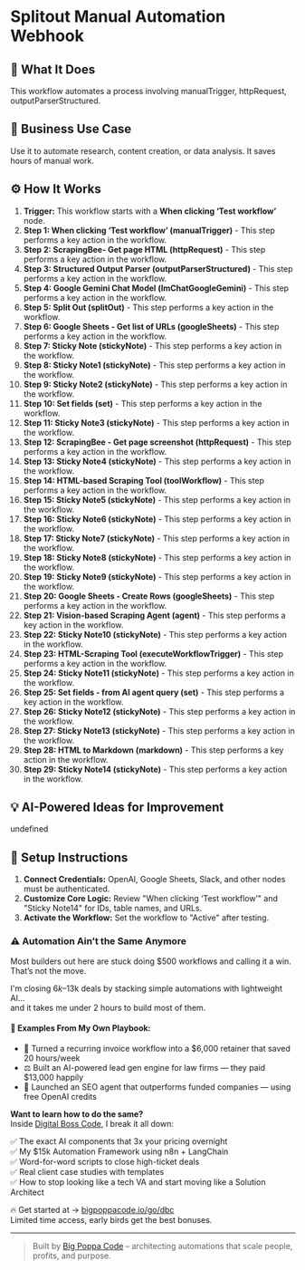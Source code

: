 # Splitout Manual Automation Webhook

## 🚀 What It Does
This workflow automates a process involving manualTrigger, httpRequest, outputParserStructured.

## 💼 Business Use Case
Use it to automate research, content creation, or data analysis. It saves hours of manual work.

## ⚙️ How It Works
1.  **Trigger:** This workflow starts with a **When clicking ‘Test workflow’** node.
2. **Step 1: When clicking ‘Test workflow’ (manualTrigger)** - This step performs a key action in the workflow.
3. **Step 2: ScrapingBee- Get page HTML (httpRequest)** - This step performs a key action in the workflow.
4. **Step 3: Structured Output Parser (outputParserStructured)** - This step performs a key action in the workflow.
5. **Step 4: Google Gemini Chat Model (lmChatGoogleGemini)** - This step performs a key action in the workflow.
6. **Step 5: Split Out (splitOut)** - This step performs a key action in the workflow.
7. **Step 6: Google Sheets - Get list of URLs (googleSheets)** - This step performs a key action in the workflow.
8. **Step 7: Sticky Note (stickyNote)** - This step performs a key action in the workflow.
9. **Step 8: Sticky Note1 (stickyNote)** - This step performs a key action in the workflow.
10. **Step 9: Sticky Note2 (stickyNote)** - This step performs a key action in the workflow.
11. **Step 10: Set fields (set)** - This step performs a key action in the workflow.
12. **Step 11: Sticky Note3 (stickyNote)** - This step performs a key action in the workflow.
13. **Step 12: ScrapingBee - Get page screenshot (httpRequest)** - This step performs a key action in the workflow.
14. **Step 13: Sticky Note4 (stickyNote)** - This step performs a key action in the workflow.
15. **Step 14: HTML-based Scraping Tool (toolWorkflow)** - This step performs a key action in the workflow.
16. **Step 15: Sticky Note5 (stickyNote)** - This step performs a key action in the workflow.
17. **Step 16: Sticky Note6 (stickyNote)** - This step performs a key action in the workflow.
18. **Step 17: Sticky Note7 (stickyNote)** - This step performs a key action in the workflow.
19. **Step 18: Sticky Note8 (stickyNote)** - This step performs a key action in the workflow.
20. **Step 19: Sticky Note9 (stickyNote)** - This step performs a key action in the workflow.
21. **Step 20: Google Sheets - Create Rows (googleSheets)** - This step performs a key action in the workflow.
22. **Step 21: Vision-based Scraping Agent (agent)** - This step performs a key action in the workflow.
23. **Step 22: Sticky Note10 (stickyNote)** - This step performs a key action in the workflow.
24. **Step 23: HTML-Scraping Tool (executeWorkflowTrigger)** - This step performs a key action in the workflow.
25. **Step 24: Sticky Note11 (stickyNote)** - This step performs a key action in the workflow.
26. **Step 25: Set fields - from AI agent query (set)** - This step performs a key action in the workflow.
27. **Step 26: Sticky Note12 (stickyNote)** - This step performs a key action in the workflow.
28. **Step 27: Sticky Note13 (stickyNote)** - This step performs a key action in the workflow.
29. **Step 28: HTML to Markdown (markdown)** - This step performs a key action in the workflow.
30. **Step 29: Sticky Note14 (stickyNote)** - This step performs a key action in the workflow.

## 💡 AI-Powered Ideas for Improvement
undefined

## 🔧 Setup Instructions
1. **Connect Credentials:** OpenAI, Google Sheets, Slack, and other nodes must be authenticated.
2. **Customize Core Logic:** Review "When clicking ‘Test workflow’" and "Sticky Note14" for IDs, table names, and URLs.
3. **Activate the Workflow:** Set the workflow to "Active" after testing.

### ⚠️ Automation Ain’t the Same Anymore

Most builders out here are stuck doing $500 workflows and calling it a win.  
That’s not the move.  

I'm closing $6k–$13k deals by stacking simple automations with lightweight AI...  
and it takes me under 2 hours to build most of them.

#### 🧠 Examples From My Own Playbook:
- 🔁 Turned a recurring invoice workflow into a $6,000 retainer that saved 20 hours/week  
- ⚖️ Built an AI-powered lead gen engine for law firms — they paid $13,000 happily  
- 🚀 Launched an SEO agent that outperforms funded companies — using free OpenAI credits  

**Want to learn how to do the same?**  
Inside [Digital Boss Code](https://bigpoppacode.io/go/dbc), I break it all down:

✅ The exact AI components that 3x your pricing overnight  
✅ My $15k Automation Framework using n8n + LangChain  
✅ Word-for-word scripts to close high-ticket deals  
✅ Real client case studies with templates  
✅ How to stop looking like a tech VA and start moving like a Solution Architect  

🔥 Get started at → [bigpoppacode.io/go/dbc](https://bigpoppacode.io/go/dbc)  
Limited time access, early birds get the best bonuses.

---
> Built by [Big Poppa Code](https://bigpoppacode.io) – architecting automations that scale people, profits, and purpose.
